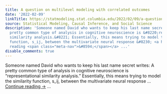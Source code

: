```yaml
---
title: A question on multilevel modeling with correlated outcomes
date: '2022-02-09'
linkTitle: https://statmodeling.stat.columbia.edu/2022/02/09/a-question-on-multilevel-modeling-with-correlated-outcomes/
source: Statistical Modeling, Causal Inference, and Social Science
description: 'Someone named David who wants to keep his last name secret writes: A
  pretty common type of analysis in cognitive neuroscience is &#8220;representational
  similarity analysis.&#8221; Essentially, this means trying to model the similarity
  function, s_ij, between the multivariate neural response &#8230; <a href="https://statmodeling.stat.columbia.edu/2022/02/09/a-question-on-multilevel-modeling-with-correlated-outcomes/">Continue
  reading <span class="meta-nav">&#8594;</span></a> ...'
disable_comments: true
---
```

Someone named David who wants to keep his last name secret writes: A pretty common type of analysis in cognitive neuroscience is &#8220;representational similarity analysis.&#8221; Essentially, this means trying to model the similarity function, s_ij, between the multivariate neural response &#8230; <a href="https://statmodeling.stat.columbia.edu/2022/02/09/a-question-on-multilevel-modeling-with-correlated-outcomes/">Continue reading <span class="meta-nav">&#8594;</span></a> ...